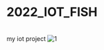 # 2022_IOT_FISH
\
my iot project
![1](https://user-images.githubusercontent.com/101050035/178215385-1f411146-7b80-482d-baf9-ca2b33cc3c12.gif)
